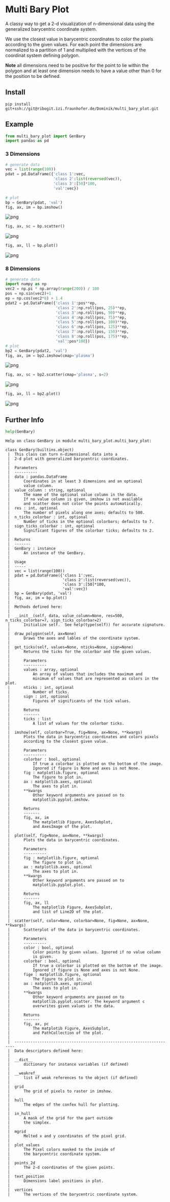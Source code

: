 
# Multi Bary Plot

A classy way to get a 2-d visualization of n-dimensional data using the generalized barycentric coordinate system.

We use the closest value in barycentric coordinates to color the pixels according to the given values. For each point the dimensions are normalized to a partition of 1 and multiplied with the vertices of the coordinat system defining polygon.

**Note** all dimensions need to be positive for the point to lie within the polygon and at least one dimension needs to have a value other than 0 for the position to be defined.

## Install

```
pip install git+ssh://git@ribogit.izi.fraunhofer.de/Dominik/multi_bary_plot.git
```

## Example


```python
from multi_bary_plot import GenBary
import pandas as pd
```

### 3 Dimensions


```python
# generate data
vec = list(range(100))
pdat = pd.DataFrame({'class 1':vec,
                     'class 2':list(reversed(vec)),
                     'class 3':[50]*100,
                     'val':vec})

# plot
bp = GenBary(pdat, 'val')
fig, ax, im = bp.imshow()
```


![png](README_files/README_3_0.png)



```python
fig, ax, sc = bp.scatter()
```


![png](README_files/README_4_0.png)



```python
fig, ax, ll = bp.plot()
```


![png](README_files/README_5_0.png)


### 8 Dimensions


```python
# generate data
import numpy as np
vec2 = np.pi * np.array(range(200)) / 100
pos = np.sin(vec2)+1
ep = np.cos(vec2*8) + 1.4
pdat2 = pd.DataFrame({'class 1':pos**ep,
                      'class 2':np.roll(pos, 25)**ep,
                      'class 3':np.roll(pos, 50)**ep,
                      'class 4':np.roll(pos, 75)**ep,
                      'class 5':np.roll(pos, 100)**ep,
                      'class 6':np.roll(pos, 125)**ep,
                      'class 7':np.roll(pos, 150)**ep,
                      'class 8':np.roll(pos, 175)**ep,
                      'val':pos*100})
# plot
bp2 = GenBary(pdat2, 'val')
fig, ax, im = bp2.imshow(cmap='plasma')
```


![png](README_files/README_7_0.png)



```python
fig, ax, sc = bp2.scatter(cmap='plasma', s=2)
```


![png](README_files/README_8_0.png)



```python
fig, ax, ll = bp2.plot()
```


![png](README_files/README_9_0.png)


## Further Info


```python
help(GenBary)
```

    Help on class GenBary in module multi_bary_plot.multi_bary_plot:
    
    class GenBary(builtins.object)
     |  This class can turn n-dimensional data into a
     |  2-d plot with generalized barycentric coordinates.
     |  
     |  Parameters
     |  ----------
     |  data : pandas.DataFrame
     |      Coordinates in at least 3 dimensions and an optional
     |      value column.
     |  value_column : string, optional
     |      The name of the optional value column in the data.
     |      If no value column is given, imshow is not available
     |      and scatter does not color the points automatically.
     |  res : int, optional
     |      The number of pixels along one axes; defaults to 500.
     |  n_ticks_colorbar : int, optional
     |      Number of ticks in the optional colorbars; defaults to 7.
     |  sign_ticks_colorbar : int, optional
     |      Significant figures of the colorbar ticks; defaults to 2.
     |  
     |  Returns
     |  -------
     |  GenBary : instance
     |      An instance of the GenBary.
     |  
     |  Usage
     |  -----
     |  vec = list(range(100))
     |  pdat = pd.DataFrame({'class 1':vec,
     |                       'class 2':list(reversed(vec)),
     |                       'class 3':[50]*100,
     |                       'val':vec})
     |  bp = GenBary(pdat, 'val')
     |  fig, ax, im = bp.plot()
     |  
     |  Methods defined here:
     |  
     |  __init__(self, data, value_column=None, res=500, n_ticks_colorbar=7, sign_ticks_colorbar=2)
     |      Initialize self.  See help(type(self)) for accurate signature.
     |  
     |  draw_polygon(self, ax=None)
     |      Draws the axes and lables of the coordinate system.
     |  
     |  get_ticks(self, values=None, nticks=None, sign=None)
     |      Returns the ticks for the colorbar and the given values.
     |      
     |      Parameters
     |      ----------
     |      values : array, optional
     |          An array of values that includes the maximum and
     |          minimum of values that are represented as colors in the plot.
     |      nticks : int, optional
     |          Number of ticks.
     |      sign : int, optional
     |          Figures of significants of the tick values.
     |      
     |      Returns
     |      -------
     |      ticks : list
     |          A list of values for the colorbar ticks.
     |  
     |  imshow(self, colorbar=True, fig=None, ax=None, **kwargs)
     |      Plots the data in barycentric coordinates and colors pixels
     |      according to the closest given value.
     |      
     |      Parameters
     |      ----------
     |      colorbar : bool, optional
     |          If true a colorbar is plotted on the bottom of the image.
     |          Ignored if figure is None and axes is not None.
     |      fig : matplotlib.figure, optional
     |          The figure to plot in.
     |      ax : matplotlib.axes, optional
     |          The axes to plot in.
     |      **kwargs
     |          Other keyword arguments are passed on to
     |          matplotlib.pyplot.imshow.
     |      
     |      Returns
     |      -------
     |      fig, ax, im
     |          The matplotlib Figure, AxesSubplot,
     |          and AxesImage of the plot.
     |  
     |  plot(self, fig=None, ax=None, **kwargs)
     |      Plots the data in barycentric coordinates.
     |      
     |      Parameters
     |      ----------
     |      fig : matplotlib.figure, optional
     |          The figure to plot in.
     |      ax : matplotlib.axes, optional
     |          The axes to plot in.
     |      **kwargs
     |          Other keyword arguments are passed on to
     |          matplotlib.pyplot.plot.
     |      
     |      Returns
     |      -------
     |      fig, ax, ll
     |          The matplotlib Figure, AxesSubplot,
     |          and list of Line2D of the plot.
     |  
     |  scatter(self, color=None, colorbar=None, fig=None, ax=None, **kwargs)
     |      Scatterplot of the data in barycentric coordinates.
     |      
     |      Parameters
     |      ----------
     |      color : bool, optional
     |          Color points by given values. Ignored if no value column
     |          is given.
     |      colorbar : bool, optional
     |          If true a colorbar is plotted on the bottom of the image.
     |          Ignored if figure is None and axes is not None.
     |      fige : matplotlib.figure, optional
     |          The figure to plot in.
     |      ax : matplotlib.axes, optional
     |          The axes to plot in.
     |      **kwargs
     |          Other keyword arguments are passed on to
     |          matplotlib.pyplot.scatter. The keyword argument c
     |          overwrites given values in the data.
     |      
     |      Returns
     |      -------
     |      fig, ax, pc
     |          The matplotib Figure, AxesSubplot,
     |          and PathCollection of the plot.
     |  
     |  ----------------------------------------------------------------------
     |  Data descriptors defined here:
     |  
     |  __dict__
     |      dictionary for instance variables (if defined)
     |  
     |  __weakref__
     |      list of weak references to the object (if defined)
     |  
     |  grid
     |      The grid of pixels to raster in imshow.
     |  
     |  hull
     |      The edges of the confex hull for plotting.
     |  
     |  in_hull
     |      A mask of the grid for the part outside
     |      the simplex.
     |  
     |  mgrid
     |      Melted x and y coordinates of the pixel grid.
     |  
     |  plot_values
     |      The Pixel colors masked to the inside of
     |      the barycentric coordinate system.
     |  
     |  points_2d
     |      The 2-d coordinates of the given points.
     |  
     |  text_position
     |      Dimensions label positions in plot.
     |  
     |  vertices
     |      The vertices of the barycentric coordinate system.
    

